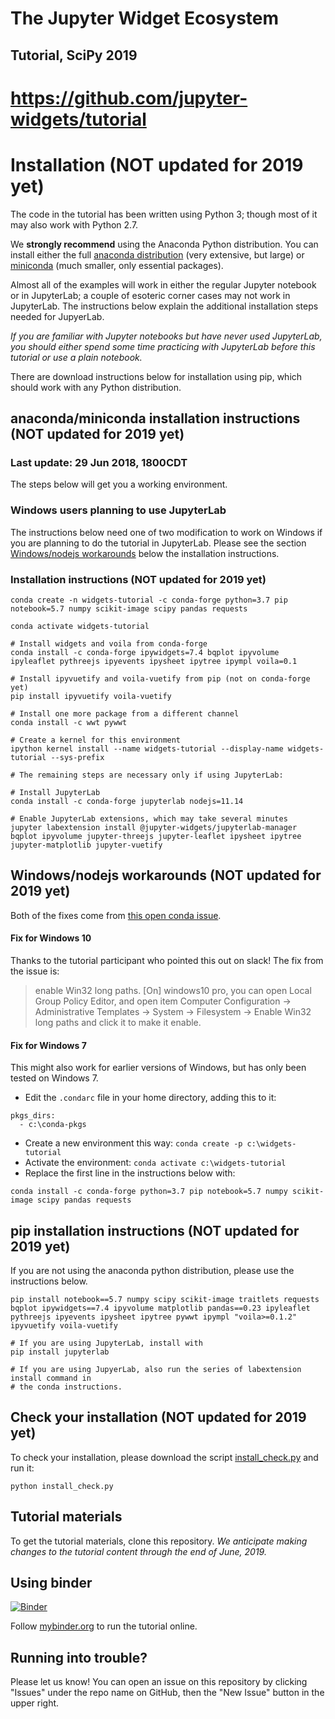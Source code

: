 # The Jupyter Widget Ecosystem

## Tutorial, SciPy 2019

# https://github.com/jupyter-widgets/tutorial

# Installation (NOT updated for 2019 yet)

The code in the tutorial has been written using Python 3; though most of it may also work with Python 2.7.

We **strongly recommend** using the Anaconda Python distribution. You can install either the full [anaconda distribution](https://www.continuum.io/downloads) (very extensive, but large) or [miniconda](https://conda.io/miniconda.html) (much smaller, only essential packages).

Almost all of the examples will work in either the regular Jupyter notebook or in JupyterLab; a couple of esoteric corner cases may not work in JupyterLab. The instructions below explain the additional installation steps needed for JupyerLab.

*If you are familiar with Jupyter notebooks but have never used JupyterLab, you should either spend some time practicing with JupyterLab before this tutorial or use a plain notebook.*

There are download instructions below for installation using pip, which should work with any Python distribution.

## anaconda/miniconda installation instructions (NOT updated for 2019 yet)
### Last update: 29 Jun 2018, 1800CDT

The steps below will get you a working environment.

### Windows users planning to use JupyterLab

The instructions below need one of two modification to work on Windows if you are planning to do the tutorial in JupyterLab. Please see the section [Windows/nodejs workarounds](#windowsnodejs-workarounds) below the installation instructions.



### Installation instructions (NOT updated for 2019 yet)
```
conda create -n widgets-tutorial -c conda-forge python=3.7 pip notebook=5.7 numpy scikit-image scipy pandas requests

conda activate widgets-tutorial

# Install widgets and voila from conda-forge
conda install -c conda-forge ipywidgets=7.4 bqplot ipyvolume ipyleaflet pythreejs ipyevents ipysheet ipytree ipympl voila=0.1

# Install ipyvuetify and voila-vuetify from pip (not on conda-forge yet)
pip install ipyvuetify voila-vuetify

# Install one more package from a different channel
conda install -c wwt pywwt

# Create a kernel for this environment
ipython kernel install --name widgets-tutorial --display-name widgets-tutorial --sys-prefix

# The remaining steps are necessary only if using JupyterLab:

# Install JupyterLab
conda install -c conda-forge jupyterlab nodejs=11.14

# Enable JupyterLab extensions, which may take several minutes
jupyter labextension install @jupyter-widgets/jupyterlab-manager bqplot ipyvolume jupyter-threejs jupyter-leaflet ipysheet ipytree jupyter-matplotlib jupyter-vuetify
```

## Windows/nodejs workarounds (NOT updated for 2019 yet)

Both of the fixes come from [this open conda issue](https://github.com/conda/conda/issues/7203).

#### Fix for Windows 10

Thanks to the tutorial participant who pointed this out on slack! The fix from the issue is:

> enable Win32 long paths. [On] windows10 pro, you can open Local Group Policy Editor, and open item Computer Configuration -> Administrative Templates -> System -> Filesystem -> Enable Win32 long paths and click it to make it enable.

#### Fix for Windows 7

This might also work for earlier versions of Windows, but has only been tested on Windows 7.

+  Edit the `.condarc` file in your home directory, adding this to it:

```
pkgs_dirs:
  - c:\conda-pkgs
```

+ Create a new environment this way: `conda create -p c:\widgets-tutorial`
+ Activate the environment: `conda activate c:\widgets-tutorial`
+ Replace the first line in the instructions below with:

`conda install -c conda-forge python=3.7 pip notebook=5.7 numpy scikit-image scipy pandas requests`

## pip installation instructions (NOT updated for 2019 yet)

If you are not using the anaconda python distribution, please use the instructions below.

```
pip install notebook==5.7 numpy scipy scikit-image traitlets requests bqplot ipywidgets==7.4 ipyvolume matplotlib pandas==0.23 ipyleaflet pythreejs ipyevents ipysheet ipytree pywwt ipympl "voila>=0.1.2" ipyvuetify voila-vuetify

# If you are using JupyterLab, install with
pip install jupyterlab

# If you are using JupyerLab, also run the series of labextension install command in
# the conda instructions.
```

## Check your installation (NOT updated for 2019 yet)

To check your installation, please download the script [install_check.py](https://raw.githubusercontent.com/jupyter-widgets/tutorial/master/install_check.py) and run it:

```
python install_check.py
```

## Tutorial materials

To get the tutorial materials, clone this repository. *We anticipate making changes to the tutorial content through the end of June, 2019.*

## Using binder

[![Binder](https://mybinder.org/badge.svg)](https://mybinder.org/v2/gh/jupyter-widgets/tutorial/master)

Follow [mybinder.org](https://mybinder.org/v2/gh/jupyter-widgets/tutorial/master) to run the tutorial online.


## Running into trouble?

Please let us know! You can open an issue on this repository by clicking "Issues" under the repo name on GitHub, then the "New Issue" button in the upper right.
